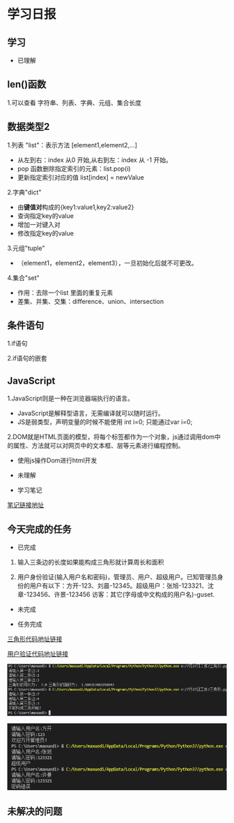 # 学习日报

## 学习

* 已理解
## len()函数
1.可以查看 字符串、列表、字典、元组、集合长度

## 数据类型2
1.列表 "list"：表示方法 [element1,element2,...]
- 从左到右：index 从0 开始,从右到左：index 从 -1 开始。
- pop 函数删除指定索引的元素：list.pop(i)
- 更新指定索引对应的值 list[index] = newValue

2.字典"dict"
- 由**键值对**构成的{key1:value1,key2:value2}
- 查询指定key的value
- 增加一对键入对
- 修改指定key的value

3.元组"tuple"
- （element1，element2，element3），一旦初始化后就不可更改。

4.集合"set"
- 作用：去除一个list 里面的重复元素
- 差集、并集、交集：difference、union、intersection



## 条件语句
1.if语句

2.if语句的嵌套

## JavaScript

1.JavaScript则是一种在浏览器端执行的语言。
- JavaScript是解释型语言，无需编译就可以随时运行。
- JS是弱类型，声明变量的时候不能使用 int i=0; 只能通过var i=0;

2.DOM就是HTML页面的模型，将每个标签都作为一个对象，js通过调用dom中的属性、方法就可以对网页中的文本框、层等元素进行编程控制。
- 使用js操作Dom进行html开发
* 未理解

* 学习笔记

[笔记链接地址](https://github.com/maxuedi/7.27/blob/master/笔记.md)



## 今天完成的任务

* 已完成
1. 输入三条边的长度如果能构成三角形就计算周长和面积

2. 用户身份验证(输入用户名和密码)，管理员、用户、超级用户。已知管理员身份的用户有以下：方开-123、刘晨-12345。超级用户：张旭-123321、沈章-123456、许景-123456 访客：其它(字母或中文构成的用户名)-guset.

* 未完成


* 任务完成

[三角形代码地址链接](https://github.com/maxuedi/7.27/blob/master/三角形.py)

[用户验证代码地址链接](https://github.com/maxuedi/7.27/blob/master/身份验证.py)

![三角形图片地址链接](https://github.com/maxuedi/7.27/blob/master/三角形.png)

![用户验证图片地址链接](https://github.com/maxuedi/7.27/blob/master/身份验证.png)

## 未解决的问题
